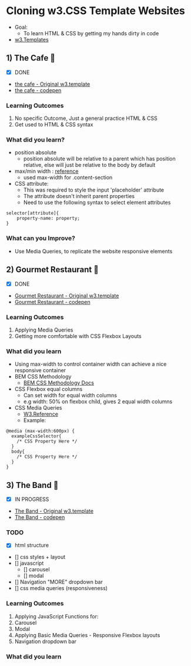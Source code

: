 # Cloning w3.CSS Template Websites
- Goal:
  - To learn HTML & CSS by getting my hands dirty in code
- [w3.Templates](https://www.w3schools.com/w3css/w3css_templates.asp)

## 1) The Cafe 🍳
- [x] DONE
- [the cafe - Original w3.template](https://www.w3schools.com/w3css/tryw3css_templates_cafe.htm)
- [the cafe - codepen](https://codepen.io/dezzy001/pen/BaKYpqP)

### Learning Outcomes
1. No specific Outcome, Just a general practice HTML & CSS
2. Get used to HTML & CSS syntax

### What did you learn?
- position absolute
    - position absolute will be relative to a parent which has position relative, else will just be relative to the body by default
- max/min width : [reference](https://www.w3schools.com/css/css_max-width.asp)
    - used max-width for .content-section
- CSS attribute:
  - This was required to style the input 'placeholder' attribute
  - The attribute doesn't inherit parent properties
  - Need to use the following syntax to select element attributes
```
selector[attribute]{
    property-name: property;
}
```

### What can you Improve?
- Use Media Queries, to replicate the website responsive elements

## 2) Gourmet Restaurant 🍔
- [x] DONE
- [Gourmet Restaurant - Original w3.template](https://www.w3schools.com/w3css/tryw3css_templates_gourmet_catering.htm)
- [Gourmet Restaurant - codepen](https://codepen.io/dezzy001/pen/bGpvWzg?editors=1100)

### Learning Outcomes
1. Applying Media Queries
2. Getting more comfortable with CSS Flexbox Layouts

### What did you learn
- Using max-width to control container width can achieve a nice responsive container
- BEM CSS Methodology
    - [BEM CSS Methodology Docs](http://getbem.com/)
- CSS Flexbox equal columns
   - Can set width for equal width columns
   - e.g width: 50% on flexbox child, gives 2 equal width columns
- CSS Media Queries
   - [W3.Reference](https://www.w3schools.com/cssref/css3_pr_mediaquery.asp)
   - Example:
```
@media (max-width:600px) {
  exampleCssSelector{
    /* CSS Property Here */
  }
  body{
    /* CSS Property Here */
  }
}
```

## 3) The Band 🎹
- [x] IN PROGRESS
- [The Band - Original w3.template](https://www.w3schools.com/w3css/tryw3css_templates_band.htm#)
- [The Band - codepen](https://www.w3schools.com/w3css/tryw3css_templates_band.htm#)

### TODO
- [x] html structure
- [] css styles + layout
- [] javascript
  - [] carousel
  - [] modal
- [] Navigation "MORE" dropdown bar
- [] css media queries (responsiveness)

### Learning Outcomes
1. Applying JavaScript Functions for:
  1. Carousel
  2. Modal
2. Applying Basic Media Queries - Responsive Flexbox layouts
3. Navigation dropdown bar

### What did you learn
